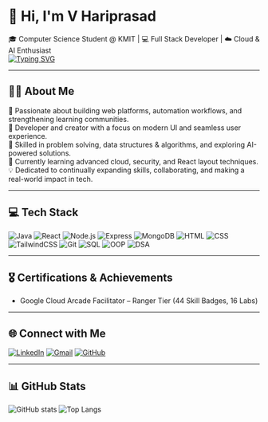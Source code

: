 # 👋 Hi, I'm V Hariprasad

🎓 Computer Science Student @ KMIT | 💻 Full Stack Developer | ☁️ Cloud & AI Enthusiast  
[![Typing SVG](https://readme-typing-svg.demolab.com?font=Fira+Code&size=22&pause=1000&color=F70000&center=true&vCenter=true&width=500&lines=V+Hariprasad)](https://readme-typing-svg.demolab.com/)


---

## 👨‍💻 About Me

🌟 Passionate about building web platforms, automation workflows, and strengthening learning communities.  
🚀 Developer and creator with a focus on modern UI and seamless user experience.  
🧩 Skilled in problem solving, data structures & algorithms, and exploring AI-powered solutions.  
🌱 Currently learning advanced cloud, security, and React layout techniques.  
💡 Dedicated to continually expanding skills, collaborating, and making a real-world impact in tech.

---

## 💻 Tech Stack

![Java](https://img.shields.io/badge/Java-007396?style=for-the-badge&logo=java&logoColor=white)
![React](https://img.shields.io/badge/React-20232A?style=for-the-badge&logo=react&logoColor=61DAFB)
![Node.js](https://img.shields.io/badge/Node.js-339933?style=for-the-badge&logo=node.js&logoColor=white)
![Express](https://img.shields.io/badge/Express.js-000?style=for-the-badge&logo=express&logoColor=white)
![MongoDB](https://img.shields.io/badge/MongoDB-4EA94B?style=for-the-badge&logo=mongodb&logoColor=white)
![HTML](https://img.shields.io/badge/HTML5-e34c26?style=for-the-badge&logo=html5&logoColor=white)
![CSS](https://img.shields.io/badge/CSS-1572B6?style=for-the-badge&logo=css3&logoColor=white)
![TailwindCSS](https://img.shields.io/badge/Tailwind_CSS-38B2AC?style=for-the-badge&logo=tailwind-css&logoColor=white)
![Git](https://img.shields.io/badge/Git-F05033?style=for-the-badge&logo=git&logoColor=white)
![SQL](https://img.shields.io/badge/SQL-CC2927?style=for-the-badge&logo=mysql&logoColor=white)
![OOP](https://img.shields.io/badge/OOP-6320EE?style=for-the-badge)
![DSA](https://img.shields.io/badge/DSA-009688?style=for-the-badge)


---

## 🎖️ Certifications & Achievements

- Google Cloud Arcade Facilitator – Ranger Tier (44 Skill Badges, 16 Labs)

---

## 🌐 Connect with Me

[![LinkedIn](https://img.shields.io/badge/LinkedIn-blue?logo=linkedin&style=for-the-badge)](https://linkedin.com/in/voruganti-hari-prasad-0b6164210)
[![Gmail](https://img.shields.io/badge/Email-red?logo=gmail&style=for-the-badge)](mailto:vorugantihariprasad97@gmail.com)
[![GitHub](https://img.shields.io/badge/GitHub-181717?logo=github&style=for-the-badge)](https://github.com/Hariabc)

---

## 📊 GitHub Stats

![GitHub stats](https://github-readme-stats.vercel.app/api?username=Hariabc&show_icons=true&theme=codeSTACKr)
![Top Langs](https://github-readme-stats.vercel.app/api/top-langs/?username=Hariabc&layout=compact&theme=codeSTACKr)

